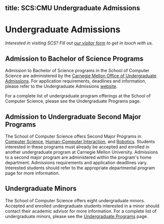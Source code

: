 title: SCS:CMU Undergraduate Admissions
---
# Undergraduate Admissions

*Interested in visiting SCS? Fill out [our visitor form](https://www.cs.cmu.edu/registration/node/2103 "visitor form") to get in touch with us.*

## Admission to Bachelor of Science Programs

Admission to Bachelor of Science programs in the School of Computer Science are administered by the [Carnegie Mellon Office of Undergraduate Admissions](http://admission.enrollment.cmu.edu/ "Carnegie Mellon Office of Undergraduate Admissions" ). For application requirements, deadlines and information, please refer to the Undergraduate Admissions [website](http://admission.enrollment.cmu.edu/).

For a complete list of undergraduate program offerings at the School of Computer Science, please see the Undergraduate Programs page.

## Admission to Undergraduate Second Major Programs

The School of Computer Science offers Second Major Programs in [Computer Science](http://www.csd.cs.cmu.edu/education/bscs/second.html#major), [Human-Computer Interaction](http://www.hcii.cmu.edu/applying-undergraduate-major), and [Robotics](http://major.ri.cmu.edu/). Students interested in these programs must already be accepted and enrolled in another undergraduate program at Carnegie Mellon University. Admissions to a second major program are administered within the program's home department. Admissions requirements and application deadlines vary. Interested students should refer to the appropriate departmental program page for more information.

## Undergraduate Minors

The School of Computer Science offers eight undergraduate minors. Accepted and enrolled undergraduate students interested in a minor should contact their academic advisor for more information. For a complete list of undergraduate minors, please see the [Undergraduate Programs](/undergraduate-programs) page.

<style>
.content-body a {
  text-decoration: underline;
  color: #900;
}

.content-body img {
  width: 100%
}

.content-title a {
  transition: color .3s ease;
}

.content-title a:hover{
  text-decoration: none;
}

.content-meta {
  margin-top: .5em;
  margin-bottom: 0;
}

.content-body h1 {
  font-weight: bold;
  margin: -2rem -1.5rem 1rem -1.5rem;
  padding: 3rem 1.5rem 1.5rem 1.5rem;
}

.content-body input {
  margin-bottom: 1rem;
}

.content-body table {
  width: 100%;
  border: 1px solid #000;
  margin-bottom: 1rem;
}

.tbl td {
  padding: 0.5rem;
  border: 1px solid #000;
}

.tbl tr:nth-child(2n + 1) {
  background: #efefef;
}
</style>